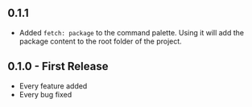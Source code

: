 ## 0.1.1
* Added `fetch: package` to the command palette. Using it will add the package content to the root folder of the project.

## 0.1.0 - First Release
* Every feature added
* Every bug fixed
